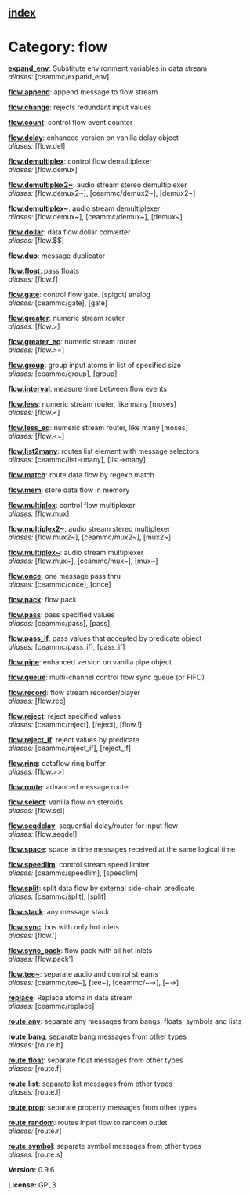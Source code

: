 [index](index.html) 
---

# Category: flow




[**expand_env**](expand_env.html): Substitute environment variables in data stream <br>
_aliases:_ \[ceammc/expand_env\]


[**flow.append**](flow.append.html): append message to flow stream 

[**flow.change**](flow.change.html): rejects redundant input values 

[**flow.count**](flow.count.html): control flow event counter 

[**flow.delay**](flow.delay.html): enhanced version on vanilla delay object <br>
_aliases:_ \[flow.del\]


[**flow.demultiplex**](flow.demultiplex.html): control flow demultiplexer <br>
_aliases:_ \[flow.demux\]


[**flow.demultiplex2\~**](flow.demultiplex2~.html): audio stream stereo demultiplexer <br>
_aliases:_ \[flow.demux2\~\], \[ceammc/demux2\~\], \[demux2\~\]


[**flow.demultiplex\~**](flow.demultiplex~.html): audio stream demultiplexer <br>
_aliases:_ \[flow.demux\~\], \[ceammc/demux\~\], \[demux\~\]


[**flow.dollar**](flow.dollar.html): data flow dollar converter <br>
_aliases:_ \[flow.$$\]


[**flow.dup**](flow.dup.html): message duplicator 

[**flow.float**](flow.float.html): pass floats <br>
_aliases:_ \[flow.f\]


[**flow.gate**](flow.gate.html): control flow gate. [spigot] analog <br>
_aliases:_ \[ceammc/gate\], \[gate\]


[**flow.greater**](flow.greater.html): numeric stream router <br>
_aliases:_ \[flow.&gt;\]


[**flow.greater_eq**](flow.greater_eq.html): numeric stream router <br>
_aliases:_ \[flow.&gt;=\]


[**flow.group**](flow.group.html): group input atoms in list of specified size <br>
_aliases:_ \[ceammc/group\], \[group\]


[**flow.interval**](flow.interval.html): measure time between flow events 

[**flow.less**](flow.less.html): numeric stream router, like many [moses] <br>
_aliases:_ \[flow.&lt;\]


[**flow.less_eq**](flow.less_eq.html): numeric stream router, like many [moses] <br>
_aliases:_ \[flow.&lt;=\]


[**flow.list2many**](flow.list2many.html): routes list element with message selectors <br>
_aliases:_ \[ceammc/list-&gt;many\], \[list-&gt;many\]


[**flow.match**](flow.match.html): route data flow by regexp match 

[**flow.mem**](flow.mem.html): store data flow in memory 

[**flow.multiplex**](flow.multiplex.html): control flow multiplexer <br>
_aliases:_ \[flow.mux\]


[**flow.multiplex2\~**](flow.multiplex2~.html): audio stream stereo multiplexer <br>
_aliases:_ \[flow.mux2\~\], \[ceammc/mux2\~\], \[mux2\~\]


[**flow.multiplex\~**](flow.multiplex~.html): audio stream multiplexer <br>
_aliases:_ \[flow.mux\~\], \[ceammc/mux\~\], \[mux\~\]


[**flow.once**](flow.once.html): one message pass thru <br>
_aliases:_ \[ceammc/once\], \[once\]


[**flow.pack**](flow.pack.html): flow pack 

[**flow.pass**](flow.pass.html): pass specified values <br>
_aliases:_ \[ceammc/pass\], \[pass\]


[**flow.pass_if**](flow.pass_if.html): pass values that accepted by predicate object <br>
_aliases:_ \[ceammc/pass_if\], \[pass_if\]


[**flow.pipe**](flow.pipe.html): enhanced version on vanilla pipe object 

[**flow.queue**](flow.queue.html): multi-channel control flow sync queue (or FIFO) 

[**flow.record**](flow.record.html): flow stream recorder/player <br>
_aliases:_ \[flow.rec\]


[**flow.reject**](flow.reject.html): reject specified values <br>
_aliases:_ \[ceammc/reject\], \[reject\], \[flow.!\]


[**flow.reject_if**](flow.reject_if.html): reject values by predicate <br>
_aliases:_ \[ceammc/reject_if\], \[reject_if\]


[**flow.ring**](flow.ring.html): dataflow ring buffer <br>
_aliases:_ \[flow.&gt;&gt;\]


[**flow.route**](flow.route.html): advanced message router 

[**flow.select**](flow.select.html): vanilla flow on steroids <br>
_aliases:_ \[flow.sel\]


[**flow.seqdelay**](flow.seqdelay.html): sequential delay/router for input flow <br>
_aliases:_ \[flow.seqdel\]


[**flow.space**](flow.space.html): space in time messages received at the same logical time 

[**flow.speedlim**](flow.speedlim.html): control stream speed limiter <br>
_aliases:_ \[ceammc/speedlim\], \[speedlim\]


[**flow.split**](flow.split.html): split data flow by external side-chain predicate <br>
_aliases:_ \[ceammc/split\], \[split\]


[**flow.stack**](flow.stack.html): any message stack 

[**flow.sync**](flow.sync.html): bus with only hot inlets <br>
_aliases:_ \[flow.&#39;\]


[**flow.sync_pack**](flow.sync_pack.html): flow pack with all hot inlets <br>
_aliases:_ \[flow.pack&#39;\]


[**flow.tee\~**](flow.tee~.html): separate audio and control streams <br>
_aliases:_ \[ceammc/tee\~\], \[tee\~\], \[ceammc/\~-&gt;\], \[\~-&gt;\]


[**replace**](replace.html): Replace atoms in data stream <br>
_aliases:_ \[ceammc/replace\]


[**route.any**](route.any.html): separate any messages from bangs, floats, symbols and lists 

[**route.bang**](route.bang.html): separate bang messages from other types <br>
_aliases:_ \[route.b\]


[**route.float**](route.float.html): separate float messages from other types <br>
_aliases:_ \[route.f\]


[**route.list**](route.list.html): separate list messages from other types <br>
_aliases:_ \[route.l\]


[**route.prop**](route.prop.html): separate property messages from other types 

[**route.random**](route.random.html): routes input flow to random outlet <br>
_aliases:_ \[route.r\]


[**route.symbol**](route.symbol.html): separate symbol messages from other types <br>
_aliases:_ \[route.s\]



**Version:** 0.9.6

**License:** GPL3
